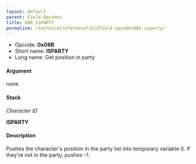 ```yaml
---
layout: default
parent: Field Opcodes
title: 08B_ISPARTY
permalink: /technicalreferencefieldfield-opcodes08b-isparty/
---
```


-   Opcode: **0x08B**
-   Short name: **ISPARTY**
-   Long name: Get position in party

#### Argument

none

#### Stack

  
*Character ID*

**ISPARTY**

#### Description

Pushes the character's position in the party list into temporary variable 0. If they're not in the party, pushes -1.
